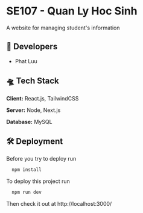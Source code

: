
# SE107 - Quan Ly Hoc Sinh
A website for managing student's information



## 🥸 Developers

- Phat Luu


## 🛸 Tech Stack

**Client:** React.js, TailwindCSS

**Server:** Node, Next.js

**Database:** MySQL
## 🛠 Deployment

Before you try to deploy run

```bash
  npm install
```

To deploy this project run

```bash
  npm run dev
```

Then check it out at http://localhost:3000/
